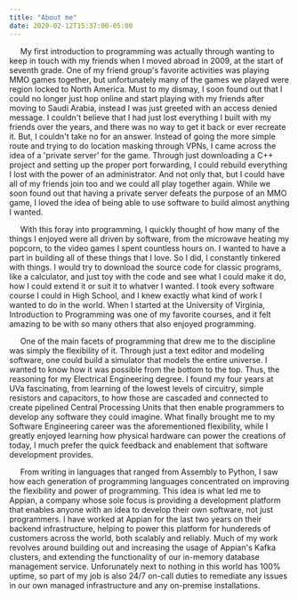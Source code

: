 ```yaml
---
title: "About me"
date: 2020-02-12T15:37:00-05:00
---
```


&nbsp;&nbsp;&nbsp;&nbsp;&nbsp;My first introduction to programming was actually through wanting to keep in touch with my friends when I moved abroad in 2009, at the start of seventh grade. One of my friend group's favorite activities was playing MMO games together, but unfortunately many of the games we played were region locked to North America. Must to my dismay, I soon found out that I could no longer just hop online and start playing with my friends after moving to Saudi Arabia, instead I was just greeted with an access denied message. I couldn't believe that I had just lost everything I built with my friends over the years, and there was no way to get it back or ever recreate it. But, I couldn't take no for an answer. Instead of going the more simple route and trying to do location masking through VPNs, I came across the idea of a 'private server' for the game. Through just downloading a C++ project and setting up the proper port forwarding, I could rebuild everything I lost with the power of an administrator. And not only that, but I could have all of my friends join too and we could all play together again. While we soon found out that having a private server defeats the purpose of an MMO game, I loved the idea of being able to use software to build almost anything I wanted.
<!--more-->
&nbsp;&nbsp;&nbsp;&nbsp;&nbsp;With this foray into programming, I quickly thought of how many of the things I enjoyed were all driven by software, from the microwave heating my popcorn, to the video games I spent countless hours on. I wanted to have a part in building all of these things that I love. So I did, I constantly tinkered with things. I would try to download the source code for classic programs, like a calculator, and just toy with the code and see what I could make it do, how I could extend it or suit it to whatver I wanted. I took every software course I could in High School, and I knew exactly what kind of work I wanted to do in the world. When I started at the University of Virginia, Introduction to Programming was one of my favorite courses, and it felt amazing to be with so many others that also enjoyed programming.

&nbsp;&nbsp;&nbsp;&nbsp;&nbsp;One of the main facets of programming that drew me to the discipline was simply the flexibility of it. Through just a text editor and modeling software, one could build a simulator that models the entire universe. I wanted to know how it was possible from the bottom to the top. Thus, the reasoning for my Electrical Engineering degree. I found my four years at UVa fascinating, from learning of the lowest levels of circuitry, simple resistors and capacitors, to how those are cascaded and connected to create pipelined Central Processing Units that then enable programmers to develop any software they could imagine. What finally brought me to my Software Engineering career was the aforementioned flexibility, while I greatly enjoyed learning how physical hardware can power the creations of today, I much prefer the quick feedback and enablement that software development provides.

&nbsp;&nbsp;&nbsp;&nbsp;&nbsp;From writing in languages that ranged from Assembly to Python, I saw how each generation of programming languages concentrated on improving the flexibility and power of programming. This idea is what led me to Appian, a company whose sole focus is providing a development platform that enables anyone with an idea to develop their own software, not just programmers. I have worked at Appian for the last two years on their backend infrastructure, helping to power this platform for hundereds of customers across the world, both scalably and reliably. Much of my work revolves around building out and increasing the usage of Appian's Kafka clusters, and extending the functionality of our in-memory database management service. Unforunately next to nothing in this world has 100% uptime, so part of my job is also 24/7 on-call duties to remediate any issues in our own managed infrastructure and any on-premise installations.
